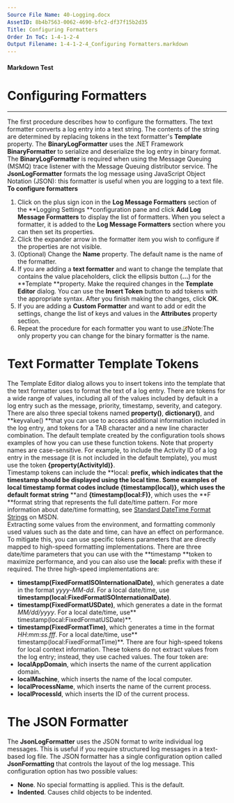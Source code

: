 ```yaml
---
Source File Name: 40-Logging.docx
AssetID: 8b4b7563-0062-4690-bfc2-df37f15b2d35
Title: Configuring Formatters
Order In ToC: 1-4-1-2-4
Output Filename: 1-4-1-2-4_Configuring Formatters.markdown
---
```


#### Markdown Test ####
# Configuring Formatters #
----------

The first procedure describes how to configure the formatters. The text formatter converts a log entry into a text string. The contents of the string are determined by replacing tokens in the text formatter's **Template** property. The **BinaryLogFormatter** uses the .NET Framework **BinaryFormatter** to serialize and deserialize the log entry in binary format. The **BinaryLogFormatter** is required when using the Message Queuing (MSMQ) trace listener with the Message Queuing distributor service. The **JsonLogFormatter** formats the log message using JavaScript Object Notation (JSON): this formatter is useful when you are logging to a text file.  
<a name="config_formatters" href="#" xmlns:xlink="http://www.w3.org/1999/xlink"><span /></a>**To configure formatters**

1. Click on the plus sign icon in the **Log Message Formatters** section of the **Logging Settings **configuration pane and click **Add Log Message Formatters** to display the list of formatters. When you select a formatter, it is added to the **Log Message Formatters** section where you can then set its properties. 
2. Click the expander arrow in the formatter item you wish to configure if the properties are not visible.
3. (Optional) Change the **Name** property. The default name is the name of the formatter.
4. If you are adding a **text formatter** and want to change the template that contains the value placeholders, click the ellipsis button (**…**) for the **Template **property. Make the required changes in the **Template Editor** dialog. You can use the **Insert Token** button to add tokens with the appropriate syntax. After you finish making the changes, click **OK**. 
5. If you are adding a **Custom Formatter** and want to add or edit the settings, change the list of keys and values in the **Attributes** property section.
6. Repeat the procedure for each formatter you want to use.![](images/note.gif)Note:The only property you can change for the binary formatter is the name.


# Text Formatter Template Tokens #
The Template Editor dialog allows you to insert tokens into the template that the text formatter uses to format the text of a log entry. There are tokens for a wide range of values, including all of the values included by default in a log entry such as the message, priority, timestamp, severity, and category.  
There are also three special tokens named **property()**, **dictionary()**, and **keyvalue() **that you can use to access additional information included in the log entry, and tokens for a TAB character and a new line character combination. The default template created by the configuration tools shows examples of how you can use these function tokens. Note that property names are case-sensitive. For example, to include the Activity ID of a log entry in the message (it is not included in the default template), you must use the token **{property(ActivityId)}**.   
Timestamp tokens can include the **local: **prefix, which indicates that the timestamp should be displayed using the local time. Some examples of local timestamp format codes include **{timestamp(local)}**, which uses the default format string** **and **{timestamp(local:F)}**, which uses the **F **format string that represents the full date/time pattern. For more information about date/time formatting, see <a href="http://msdn2.microsoft.com/en-us/library/az4se3k1.aspx" xmlns:dt="uuid:C2F41010-65B3-11d1-A29F-00AA00C14882" xmlns:xlink="http://www.w3.org/1999/xlink" xmlns:MSHelp="http://msdn.microsoft.com/mshelp">Standard DateTime Format Strings</a> on MSDN.  
Extracting some values from the environment, and formatting commonly used values such as the date and time, can have an effect on performance. To mitigate this, you can use specific tokens parameters that are directly mapped to high-speed formatting implementations. There are three date/time parameters that you can use with the **timestamp **token to maximize performance, and you can also use the **local:** prefix with these if required. The three high-speed implementations are:  
+ **timestamp(FixedFormatISOInternationalDate)**, which generates a date in the format <i>yyyy-MM-dd</i>. For a local date/time, use **timestamp(local:FixedFormatISOInternationalDate)**.
+ **timestamp(FixedFormatUSDate)**, which generates a date in the format <i>MM/dd/yyyy</i>. For a local date/time, use** timestamp(local:FixedFormatUSDate)**.
+ **timestamp(FixedFormatTime)**, which generates a time in the format <i>HH:mm:ss.fff</i>. For a local date/time, use** timestamp(local:FixedFormatTime)**.
There are four high-speed tokens for local context information. These tokens do not extract values from the log entry; instead, they use cached values. The four token are:  
+ **localAppDomain**, which inserts the name of the current application domain.
+ **localMachine**, which inserts the name of the local computer.
+ **localProcessName**, which inserts the name of the current process.
+ **localProcessId**, which inserts the ID of the current process.

# The JSON Formatter #
The **JsonLogFormatter** uses the JSON format to write individual log messages. This is useful if you require structured log messages in a text-based log file. The JSON formatter has a single configuration option called **JsonFormatting** that controls the layout of the log message. This configuration option has two possible values:  
+ **None**. No special formatting is applied. This is the default.
+ **Indented**. Causes child objects to be indented.

